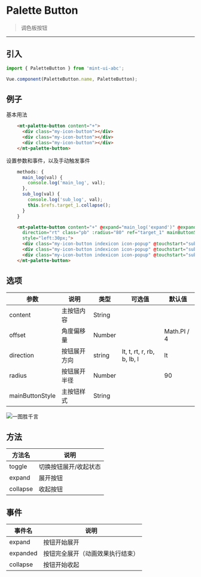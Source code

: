 # Palette Button

> 调色板按钮

-------------

## 引入

```javascript
import { PaletteButton } from 'mint-ui-abc';

Vue.component(PaletteButton.name, PaletteButton);
```

## 例子

基本用法
```html
    <mt-palette-button content="+">
      <div class="my-icon-button"></div>
      <div class="my-icon-button"></div>
      <div class="my-icon-button"></div>
    </mt-palette-button>
```

设置参数和事件，以及手动触发事件

```javascript
    methods: {
      main_log(val) {
        console.log('main_log', val);
      },
      sub_log(val) {
        console.log('sub_log', val);
        this.$refs.target_1.collapse();
      }
    }
```

```html
    <mt-palette-button content="+" @expand="main_log('expand')" @expanded="main_log('expanded')" @collapse="main_log('collapse')"
      direction="rt" class="pb" :radius="80" ref="target_1" mainButtonStyle="color:#fff;background-color:#26a2ff;"
      style="left:30px;">
      <div class="my-icon-button indexicon icon-popup" @touchstart="sub_log(1)"></div>
      <div class="my-icon-button indexicon icon-popup" @touchstart="sub_log(2)"></div>
      <div class="my-icon-button indexicon icon-popup" @touchstart="sub_log(3)"></div>
    </mt-palette-button>
```


## 选项
| 参数 | 说明 | 类型 | 可选值 | 默认值 |
|------|-------|---------|-------|--------|
|content | 主按钮内容 | String | |
|offset | 角度偏移量 | Number | | Math.PI / 4 |
|direction | 按钮展开方向 | string | lt, t, rt, r, rb, b, lb, l | lt
|radius| 按钮展开半径 | Number | | 90 |
|mainButtonStyle| 主按钮样式| String |  |  |

![一图胜千言](/docs/static/palette-button.png)

## 方法
| 方法名 | 说明 |
|------|-------|
|toggle | 切换按钮展开/收起状态 |
|expand | 展开按钮 |
|collapse | 收起按钮 |

## 事件
| 事件名 | 说明 |
|------|-------|
|expand | 按钮开始展开 |
|expanded | 按钮完全展开（动画效果执行结束） |
|collapse | 按钮开始收起 |

